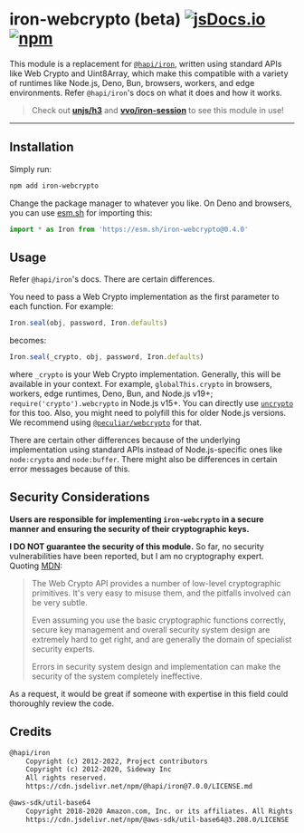 # iron-webcrypto (beta) [![jsDocs.io](https://img.shields.io/badge/jsDocs.io-reference-blue?style=flat-square)](https://www.jsdocs.io/package/iron-webcrypto) [![npm](https://img.shields.io/npm/dm/iron-webcrypto?style=flat-square)](https://www.npmjs.com/package/iron-webcrypto)

This module is a replacement for [`@hapi/iron`](https://hapi.dev/module/iron/),
written using standard APIs like Web Crypto and Uint8Array, which make this
compatible with a variety of runtimes like Node.js, Deno, Bun, browsers,
workers, and edge environments. Refer `@hapi/iron`'s docs on what it does and
how it works.

> Check out [**unjs/h3**](https://github.com/unjs/h3) and
> [**vvo/iron-session**](https://github.com/vvo/iron-session) to see this module
> in use!

---

## Installation

Simply run:

```sh
npm add iron-webcrypto
```

Change the package manager to whatever you like. On Deno and browsers, you can
use [esm.sh](https://esm.sh/) for importing this:

```ts
import * as Iron from 'https://esm.sh/iron-webcrypto@0.4.0'
```

## Usage

Refer `@hapi/iron`'s docs. There are certain differences.

You need to pass a Web Crypto implementation as the first parameter to each
function. For example:

```ts
Iron.seal(obj, password, Iron.defaults)
```

becomes:

```ts
Iron.seal(_crypto, obj, password, Iron.defaults)
```

where `_crypto` is your Web Crypto implementation. Generally, this will be
available in your context. For example, `globalThis.crypto` in browsers,
workers, edge runtimes, Deno, Bun, and Node.js v19+;
`require('crypto').webcrypto` in Node.js v15+. You can directly use
[`uncrypto`](https://github.com/unjs/uncrypto) for this too. Also, you might
need to polyfill this for older Node.js versions. We recommend using
[`@peculiar/webcrypto`](https://github.com/PeculiarVentures/webcrypto) for that.

There are certain other differences because of the underlying implementation
using standard APIs instead of Node.js-specific ones like `node:crypto` and
`node:buffer`. There might also be differences in certain error messages because
of this.

## Security Considerations

**Users are responsible for implementing `iron-webcrypto` in a secure manner and
ensuring the security of their cryptographic keys.**

**I DO NOT guarantee the security of this module.** So far, no security
vulnerabilities have been reported, but I am no cryptography expert. Quoting
[MDN](https://developer.mozilla.org/en-US/docs/Web/API/Web_Crypto_API):

> The Web Crypto API provides a number of low-level cryptographic primitives.
> It's very easy to misuse them, and the pitfalls involved can be very subtle.
>
> Even assuming you use the basic cryptographic functions correctly, secure key
> management and overall security system design are extremely hard to get right,
> and are generally the domain of specialist security experts.
>
> Errors in security system design and implementation can make the security of
> the system completely ineffective.

As a request, it would be great if someone with expertise in this field could
thoroughly review the code.

## Credits

```txt
@hapi/iron
    Copyright (c) 2012-2022, Project contributors
    Copyright (c) 2012-2020, Sideway Inc
    All rights reserved.
    https://cdn.jsdelivr.net/npm/@hapi/iron@7.0.0/LICENSE.md

@aws-sdk/util-base64
    Copyright 2018-2020 Amazon.com, Inc. or its affiliates. All Rights Reserved.
    https://cdn.jsdelivr.net/npm/@aws-sdk/util-base64@3.208.0/LICENSE
```
